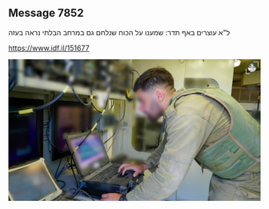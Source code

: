 ## Message 7852

ל"א עוצרים באף תדר:
שמענו על הכוח שנלחם גם במרחב הבלתי נראה בעזה

https://www.idf.il/151677

![Photo](./7852/7852_photo.jpg)
